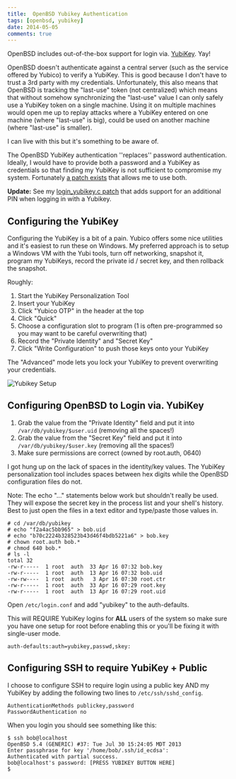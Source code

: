 ```yaml
---
title:  OpenBSD Yubikey Authentication
tags: [openbsd, yubikey]
date: 2014-05-05
comments: true
---
```


OpenBSD includes out-of-the-box support for login via. [YubiKey][yubikey].  Yay!

OpenBSD doesn't authenticate against a central server (such as the service offered by Yubico) to verify a YubiKey.  This is good because I don't have to trust a 3rd party with my credentials.  Unfortunately, this also means that OpenBSD is tracking the "last-use" token (not centralized) which means that without somehow synchronizing the "last-use" value I can only safely use a YubiKey token on a single machine.  Using it on multiple machines would open me up to replay attacks where a YubiKey entered on one machine (where "last-use" is big), could be used on another machine (where "last-use" is smaller).

I can live with this but it's something to be aware of.

The OpenBSD YubiKey authentication ''replaces'' password authentication.  Ideally, I would have to provide both a password and a YubiKey as credentials so that finding my YubiKey is not sufficient to compromise my system.  Fortunately [a patch exists][patch] that allows me to use both.

<div class="alert alert-success">
<b>Update:</b> See my <a href="../openbsd-yubikey-pin/">login_yubikey.c patch</a> that adds support for an additional PIN when logging in with a Yubikey.
</div>

## Configuring the YubiKey ##

Configuring the YubiKey is a bit of a pain.  Yubico offers some nice utilities and it's easiest to run these on Windows.  My preferred approach is to setup a Windows VM with the Yubi tools, turn off networking, snapshot it, program my YubiKeys, record the private id / secret key, and then rollback the snapshot.

Roughly:

1. Start the YubiKey Personalization Tool
2. Insert your YubiKey
3. Click "Yubico OTP" in the header at the top
4. Click "Quick"
5. Choose a configuration slot to program (1 is often pre-programmed so you may want to be careful overwriting that)
6. Record the "Private Identity" and "Secret Key"
7. Click "Write Configuration" to push those keys onto your YubiKey

The "Advanced" mode lets you lock your YubiKey to prevent overwriting your credentials.

![Yubikey Setup](setup.png)

## Configuring OpenBSD to Login via. YubiKey ##

1. Grab the value from the "Private Identity" field and put it into `/var/db/yubikey/$user.uid` (removing all the spaces!)
2. Grab the value from the "Secret Key" field and put it into `/var/db/yubikey/$user.key` (removing all the spaces!)
3. Make sure permissions are correct (owned by root.auth, 0640)

<div class="alert alert-info">I got hung up on the lack of spaces in the identity/key values.  The YubiKey personalization tool includes spaces between hex digits while the OpenBSD configuration files do not. </div>

Note: The echo "..." statements below work but shouldn't really be used.  They will expose the secret key in the process list and your shell's history.  Best to just open the files in a text editor and type/paste those values in.

```
# cd /var/db/yubikey
# echo "f2a4ac5bb965" > bob.uid
# echo "b70c2224b328523b43d46f4bdb5221a6" > bob.key
# chown root.auth bob.*
# chmod 640 bob.*
# ls -l
total 32
-rw-r-----  1 root  auth  33 Apr 16 07:32 bob.key
-rw-r-----  1 root  auth  13 Apr 16 07:32 bob.uid
-rw-rw----  1 root  auth   3 Apr 16 07:30 root.ctr
-rw-r-----  1 root  auth  33 Apr 16 07:29 root.key
-rw-r-----  1 root  auth  13 Apr 16 07:29 root.uid
```

Open `/etc/login.conf` and add "yubikey" to the auth-defaults.  

<div class="alert alert-danger">This will REQUIRE YubiKey logins for <b>ALL</b> users of the system so make sure you have one setup for root before enabling this or you'll be fixing it with single-user mode.</div>

```
auth-defaults:auth=yubikey,passwd,skey:
```

## Configuring SSH to require YubiKey + Public ##

I choose to configure SSH to require login using a public key AND my YubiKey by adding the following two lines to `/etc/ssh/sshd_config`.

```
AuthenticationMethods publickey,password
PasswordAuthentication no
```

When you login you should see something like this:

```
$ ssh bob@localhost
OpenBSD 5.4 (GENERIC) #37: Tue Jul 30 15:24:05 MDT 2013
Enter passphrase for key '/home/bob/.ssh/id_ecdsa':
Authenticated with partial success.
bob@localhost's password: [PRESS YUBIKEY BUTTON HERE]
$
```

[article]: http://blog.cmacr.ae/2fa-with-the-yubikey-for-ssh-access/
[yubikey]: https://www.yubico.com/products/yubikey-hardware/yubikey/
[patch]: http://comments.gmane.org/gmane.os.openbsd.tech/34693
